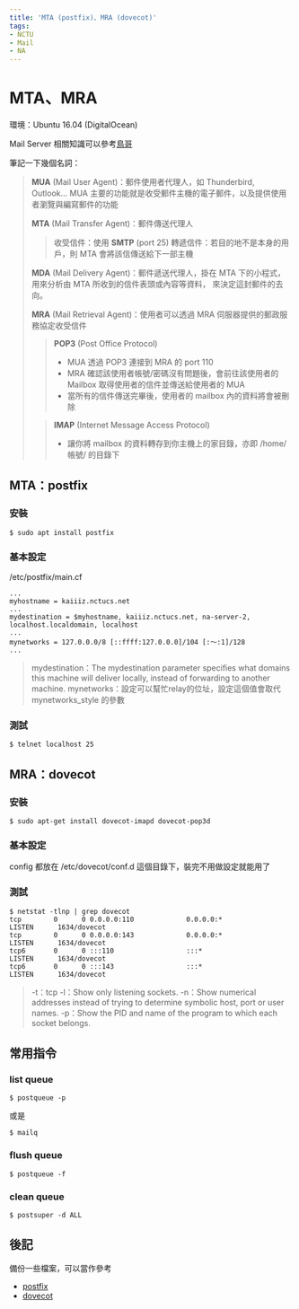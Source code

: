 ```yaml
---
title: 'MTA (postfix)、MRA (dovecot)'
tags:
- NCTU
- Mail
- NA
---
```


# MTA、MRA

環境：Ubuntu 16.04 (DigitalOcean)

Mail Server 相關知識可以參考[鳥哥](http://linux.vbird.org/linux_server/0380mail.php)

筆記一下幾個名詞：

>**MUA** (Mail User Agent)：郵件使用者代理人，如 Thunderbird, Outlook... MUA 主要的功能就是收受郵件主機的電子郵件，以及提供使用者瀏覽與編寫郵件的功能
>
>**MTA** (Mail Transfer Agent)：郵件傳送代理人
>>收受信件：使用 **SMTP** (port 25)
>>轉遞信件：若目的地不是本身的用戶，則 MTA 會將該信傳送給下一部主機
>
>**MDA** (Mail Delivery Agent)：郵件遞送代理人，掛在 MTA 下的小程式，用來分析由 MTA 所收到的信件表頭或內容等資料， 來決定這封郵件的去向。
>
>**MRA** (Mail Retrieval Agent)：使用者可以透過 MRA 伺服器提供的郵政服務協定收受信件
>>**POP3** (Post Office Protocol)
>>* MUA 透過 POP3 連接到 MRA 的 port 110
>>* MRA 確認該使用者帳號/密碼沒有問題後，會前往該使用者的 Mailbox 取得使用者的信件並傳送給使用者的 MUA
>>* 當所有的信件傳送完畢後，使用者的 mailbox 內的資料將會被刪除
>
>>**IMAP** (Internet Message Access Protocol)
>>* 讓你將 mailbox 的資料轉存到你主機上的家目錄，亦即 /home/帳號/ 的目錄下

## MTA：postfix

### 安裝

```shell
$ sudo apt install postfix
```

### 基本設定

/etc/postfix/main.cf

```
...
myhostname = kaiiiz.nctucs.net
...
mydestination = $myhostname, kaiiiz.nctucs.net, na-server-2, localhost.localdomain, localhost
...
mynetworks = 127.0.0.0/8 [::ffff:127.0.0.0]/104 [:～:1]/128
...
```

> mydestination：The mydestination parameter specifies what domains this machine will deliver locally, instead of forwarding to another machine.
> mynetworks：設定可以幫忙relay的位址，設定這個值會取代 mynetworks_style 的參數

### 測試

```shell
$ telnet localhost 25
```

## MRA：dovecot

### 安裝

```shell
$ sudo apt-get install dovecot-imapd dovecot-pop3d
```

### 基本設定

config 都放在 /etc/dovecot/conf.d 這個目錄下，裝完不用做設定就能用了

### 測試

```shell
$ netstat -tlnp | grep dovecot
tcp        0      0 0.0.0.0:110             0.0.0.0:*               LISTEN      1634/dovecot
tcp        0      0 0.0.0.0:143             0.0.0.0:*               LISTEN      1634/dovecot
tcp6       0      0 :::110                  :::*                    LISTEN      1634/dovecot
tcp6       0      0 :::143                  :::*                    LISTEN      1634/dovecot
```

> -t：tcp
> -l：Show only listening sockets.
> -n：Show numerical addresses instead of trying to determine symbolic host, port or user names.
> -p：Show the PID and name of the program to which each socket belongs.

## 常用指令

### list queue

```shell
$ postqueue -p
```

或是

```shell
$ mailq
```

### flush queue

```shell
$ postqueue -f
```

### clean queue

```shell
$ postsuper -d ALL
```

## 後記

備份一些檔案，可以當作參考

* [postfix](https://gist.github.com/3f4505f446c5c24b7db4fe26f39f38f8.git)
* [dovecot](https://gist.github.com/536e0a6502aa7c9a5ed51fdef382bd46.git)